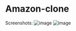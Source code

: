 # Amazon-clone
Screenshots:
![image](https://github.com/disha3006/Amazon-clone/assets/147314725/481d3ec3-3438-41f0-9abf-d6cf2b404274)
![image](https://github.com/disha3006/Amazon-clone/assets/147314725/dbac5301-8928-49f7-af20-23dbc51eeffb)

